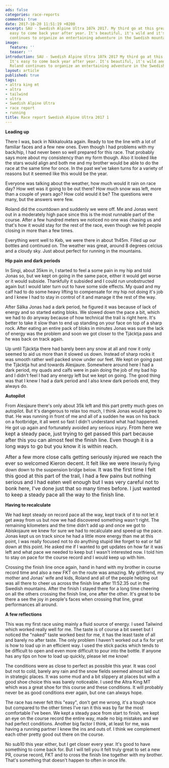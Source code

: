 ```yaml
---
ads: false
categories: race-reports
comments: true
date: 2017-10-20 11:51:19 +0200
excerpt: SAU - Swedish Alpine Ultra 107k 2017. My third go at this great race. It's
  easy to come back year after year. It's beautiful, it's wild and it's fun. Roland
  continues to organize an entertaining adventure in the Swedish mountains.
image:
  feature: ''
  teaser: ''
introduction: SAU - Swedish Alpine Ultra 107k 2017 My third go at this great race.
  It's easy to come back year after year. It's beautiful, it's wild and it's fun.
  Roland continues to organize an entertaining adventure in the Swedish mountains.
layout: article
published: true
tags:
- altra king mt
- altra
- tailwind
- ultra
- Swedish Alpine Ultra
- race report
- running
title: Race report Swedish Alpine Ultra 2017 1
---
```



**Leading up**

There I was, back in Nikkaloukta again. Ready to toe the line with a lot of familiar faces and a few new ones. Even though I had problems with my back/hip, I had never been so well prepared for this race. That probably says more about my consistency than my form though. Also it looked like the stars would align and both me and my brother would be able to do the race at the same time for once. In the past we've taken turns for a variety of reasons but it seemed like this would be the year.

Everyone was talking about the weather, how much would it rain on race day? How wet was it going to be out there? How much snow was left, more than a couple of years ago? How cold would it be? The questions were many, but the answers were few.

Roland did the countdown and suddenly we were off. Me and Jonas went out in a moderately high pace since this is the most runnable part of the course. After a few hundred meters we noticed no one was chasing us and that's how it would stay for the rest of the race, even though we felt people closing in more than a few times.

Everything went well to Keb, we were there in about 1h45m. Filled up our bottles and continued on. The weather was great, around 8 degrees celcius and a cloudy sky. Just about perfect for running in the mountains.

**Hip pain and dark periods**

In Singi, about 35km in, I started to feel a some pain in my hip and told Jonas so, but we kept on going in the same pace, either it would get worse or it would subside. Thankfully it subsided and I could run unobstructed again but I would later turn out to have some side effects. My quad and my calf had to do some heavy lifting to compensate for my hip not doing it's job and I knew I had to stay in control of it and manage it the rest of the way.

After Sälka Jonas had a dark period, he figured it was because of lack of energy and so started eating bloks. We slowed down the pace a bit, which we had to do anyway because of how technical the trail is right here. It's better to take it slow than to end up standing on your face on top of a sharp rock. After eating an entire pack of bloks in minutes Jonas was sure the lack of energy was the problem and soon we got closer to the Tjäcktja pass and he was back on track again.

Up until Tjäcktja there had barely been any snow at all and now it only seemed to aid us more than it slowed us down. Instead of sharp rocks it was smooth rather well packed snow under our feet. We kept on going past the Tjäcktja hut and towards Alesjaure. Somewhere around here I had a dark period, my quads and calfs were in pain doing the job of my bad hip and I didn't feel I had any energy left but we kept on going. The good thing was that I knew I had a dark period and I also knew dark periods end, they always do.

**Autopilot**

From Alesjaure there's only about 35k left and this part pretty much goes on autopilot. But it's dangerous to relax too much, I think Jonas would agree to that. He was running in front of me and all of a sudden he was on his back on a footbridge, it all went so fast I didn't understand what had happened. He got up again and fortunately avoided any serious injury. <span style="font-size: 1rem;">From here we kept a steady pace, just trying to get passed this part because after this you can almost feel the finish line. Even though it is a long ways to go but you know it is within reach.&nbsp;</span>

<span style="font-size: 1rem;">After a few more close calls getting seriously injured we reach the ever so welcomed Kieron decent. It felt like we were </span>literarily flying down down to the suspension bridge below.<span style="font-size: 1rem;">&nbsp;It was the first time I felt this good at this part of the trail, I had a few pains but nothing serious and I had eaten well enough but I was very careful not to bonk here, I've done just that so many times before. I just wanted to keep a steady pace all the way to the finish line.</span>

**Having to recalculate**

We had kept steady on record pace all the way, kept track of it to not let it get away from us but now we had discovered something wasn't right. The remaining kilometers and the time didn't add up and once we got to Abiskojaure we knew for sure we had to recalculate and speed up the pace. Jonas kept us on track since he had a little more energy than me at this point, I was really focused not to do anything stupid like forget to eat or fall down at this point. He asked me if I wanted to get updates on how far it was left and what pace we needed to keep but I wasn't interested now. I told him to stay on pace for the course record and I would keep up with him.

Crossing the finish line once again, hand in hand with my brother in course record time and also a new FKT on the route was amazing. My girlfriend, my mother and Jonas' wife and kids, Roland and all of the people helping out was all there to cheer us across the finish line after 11:52.35 out in the Swedish mountains. After the finish I stayed there for a long time cheering on all the others crossing the finish line, one after the other. It's great to be there a see the joy in people's faces when crossing that line, great performances all around.

**A few reflections**

This was my first race using mainly a fluid source of energy. I used Tailwind which worked really well for me. The taste is of course a bit sweet but I noticed the "naked" taste worked best for me, it has the least taste of all and barely no after taste. The only problem I haven't worked out a fix for yet is how to load up in an efficient way. I used the stick packs which tends to be difficult to open and even more difficult to pour into the bottle. If anyone has any tips on how to load up quickly, please let me know!

The conditions were as close to perfect as possible this year. It was cool but not to cold, barely any rain and the snow fields seemed almost laid out in strategic places. It was some mud and a bit slippery at places but with a good shoe choice this was barely noticeable. I used the Altra King MT which was a great shoe for this course and these conditions. It will probably never be as good conditions ever again, but one can always hope.

The race has never felt this "easy", don't get me wrong, it's a tough race but compared to the other times I've ran it this was by far the most comfortable I've been. We kept a steady pace from start to finish, we kept an eye on the course record the entire way, made no big mistakes and we had perfect conditions. Another big factor I think, at least for me, was having a running partner I knew the ins and outs of. I think we complement each other pretty good out there on the course.

No sub10 this year either, but I get closer every year. It's good to have something to come back for. But I will tell you it felt truly great to set a new PR, course record, FKT and to cross the finish line together with my brother. That's something that doesn't happen to often in once life.